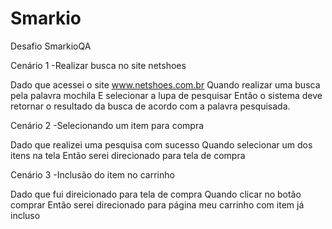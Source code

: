# Smarkio
Desafio SmarkioQA

Cenário 1
-Realizar busca no site  netshoes

Dado que acessei o site www.netshoes.com.br
Quando realizar uma busca pela palavra mochila
E selecionar a lupa de pesquisar 
Então o sistema deve retornar o resultado da busca de acordo com
a palavra pesquisada.

Cenário 2
-Selecionando um item para compra

Dado que realizei uma pesquisa com sucesso
Quando selecionar um dos itens na tela 
Então serei direcionado para tela de compra

Cenário 3
-Inclusão do item no carrinho 

Dado que fui direicionado para tela de compra
Quando clicar no botão comprar 
Então serei direcionado para página meu carrinho com item já incluso  

 
